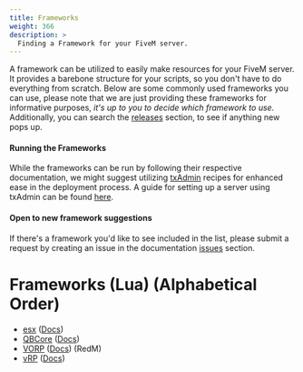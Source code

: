```yaml
---
title: Frameworks
weight: 366
description: >
  Finding a Framework for your FiveM server.
---
```


A framework can be utilized to easily make resources for your FiveM server. It provides a barebone structure for your scripts, so you don't have to do everything from scratch. Below are some commonly used frameworks you can use, please note that we are just providing these frameworks for informative purposes, *it's up to you to decide which framework to use*. Additionally, you can search the [releases](https://forum.cfx.re/c/development/releases/7) section, to see if anything new pops up.

#### Running the Frameworks
While the frameworks can be run by following their respective documentation, we might suggest utilizing [txAdmin](https://github.com/tabarra/txAdmin/blob/master/README.md) recipes for enhanced ease in the deployment process. A guide for setting up a server using txAdmin can be found [here][setting-up-a-server-txadmin].

#### Open to new framework suggestions
If there's a framework you'd like to see included in the list, please submit a request by creating an issue in the documentation [issues][docs-issue-section] section. 

# Frameworks (Lua) (Alphabetical Order)
- [esx](https://github.com/esx-framework/esx-legacy) ([Docs](https://documentation.esx-framework.org/legacy/installation))
- [QBCore](https://github.com/qbcore-framework/qb-core) ([Docs](https://docs.qbcore.org/qbcore-documentation/))
- [VORP](https://github.com/VORPCORE/vorp-core-lua) ([Docs](https://vorpcore.github.io/VORP_Documentation)) (RedM)
- [vRP](https://github.com/vRP-framework/vRP) ([Docs](https://vrp-framework.github.io/vRP/))


[docs-issue-section]: https://github.com/citizenfx/fivem-docs/issues
[setting-up-a-server-txadmin]: /docs/server-manual/setting-up-a-server-txadmin